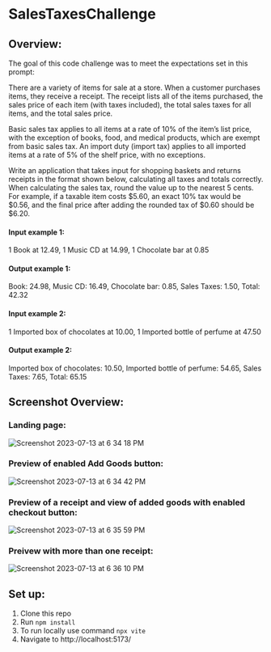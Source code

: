 # SalesTaxesChallenge

## Overview:

The goal of this code challenge was to meet the expectations set in this prompt:

There are a variety of items for sale at a store. When a customer purchases items, they receive a receipt. The receipt
lists all of the items purchased, the sales price of each item (with taxes included), the total sales taxes for all items,
and the total sales price.

Basic sales tax applies to all items at a rate of 10% of the item’s list price, with the exception of books, food, and
medical products, which are exempt from basic sales tax. An import duty (import tax) applies to all imported items at
a rate of 5% of the shelf price, with no exceptions.

Write an application that takes input for shopping baskets and returns receipts in the format shown below, calculating
all taxes and totals correctly. When calculating the sales tax, round the value up to the nearest 5 cents. For example, if
a taxable item costs $5.60, an exact 10% tax would be $0.56, and the final price after adding the rounded tax of $0.60
should be $6.20.

#### Input example 1: 
1 Book at 12.49,
1 Music CD at 14.99,
1 Chocolate bar at 0.85

#### Output example 1: 
Book: 24.98,
Music CD: 16.49,
Chocolate bar: 0.85,
Sales Taxes: 1.50,
Total: 42.32

#### Input example 2:
1 Imported box of chocolates at 10.00,
1 Imported bottle of perfume at 47.50

#### Output example 2:
Imported box of chocolates: 10.50,
Imported bottle of perfume: 54.65,
Sales Taxes: 7.65,
Total: 65.15

## Screenshot Overview:

### Landing page:
![Screenshot 2023-07-13 at 6 34 18 PM](https://github.com/LeahWinters/SalesTaxesChallenge/assets/55927708/99060200-73c0-4e54-9127-78708caf83ab)

### Preview of enabled Add Goods button:
![Screenshot 2023-07-13 at 6 34 42 PM](https://github.com/LeahWinters/SalesTaxesChallenge/assets/55927708/4b9b13ff-adab-45c6-b614-7cd30e1bf8a5)

### Preview of a receipt and view of added goods with enabled checkout button:
![Screenshot 2023-07-13 at 6 35 59 PM](https://github.com/LeahWinters/SalesTaxesChallenge/assets/55927708/93455e73-4add-471c-86e9-128cd1762d9d)

### Preivew with more than one receipt:
![Screenshot 2023-07-13 at 6 36 10 PM](https://github.com/LeahWinters/SalesTaxesChallenge/assets/55927708/0aaf56d9-91c3-4a02-9435-f1edfb5cce0e)

## Set up:
1. Clone this repo
2. Run `npm install`
3. To run locally use command `npx vite`
4. Navigate to http://localhost:5173/
